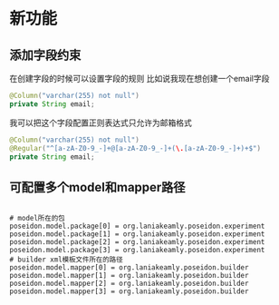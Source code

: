 # 新功能

## 添加字段约束

在创建字段的时候可以设置字段的规则
比如说我现在想创建一个email字段
```java
@Column("varchar(255) not null")
private String email;
```
我可以把这个字段配置正则表达式只允许为邮箱格式
```java
@Column("varchar(255) not null")
@Regular("^[a-zA-Z0-9_-]+@[a-zA-Z0-9_-]+(\.[a-zA-Z0-9_-]+)+$")
private String email;
```

## 可配置多个model和mapper路径

```properties

# model所在的包
poseidon.model.package[0] = org.laniakeamly.poseidon.experiment
poseidon.model.package[1] = org.laniakeamly.poseidon.experiment
poseidon.model.package[2] = org.laniakeamly.poseidon.experiment
poseidon.model.package[3] = org.laniakeamly.poseidon.experiment
# builder xml模板文件所在的路径
poseidon.model.mapper[0] = org.laniakeamly.poseidon.builder
poseidon.model.mapper[1] = org.laniakeamly.poseidon.builder
poseidon.model.mapper[2] = org.laniakeamly.poseidon.builder
poseidon.model.mapper[3] = org.laniakeamly.poseidon.builder

```